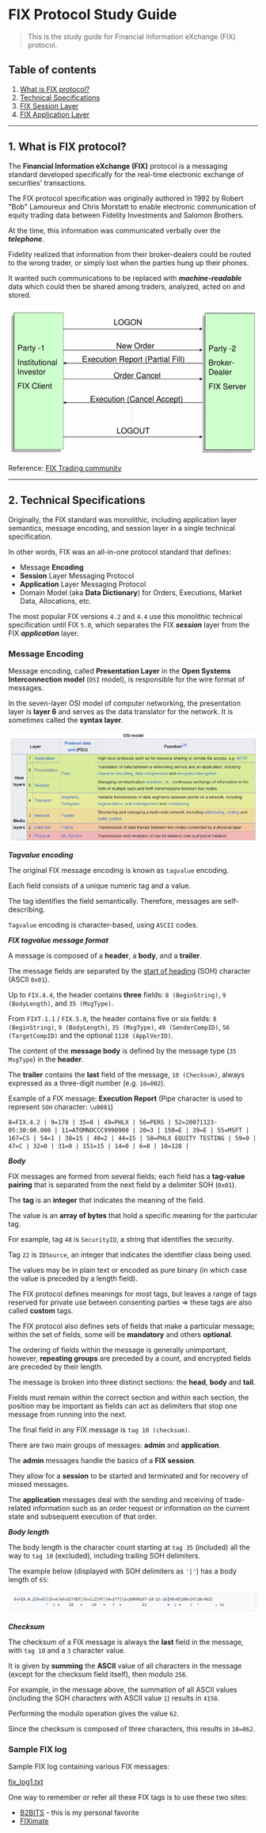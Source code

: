# FIX Protocol Study Guide

> This is the study guide for Financial Information eXchange (FIX) protocol.

## Table of contents

1. [What is FIX protocol?]()
2. [Technical Specifications]()
3. [FIX Session Layer]()
4. [FIX Application Layer]()

---

## 1. What is FIX protocol?

The **Financial Information eXchange (FIX)** protocol is a messaging standard developed specifically for the real-time
electronic exchange of securities' transactions.

The FIX protocol specification was originally authored in 1992 by Robert "Bob" Lamoureux and Chris Morstatt to enable
electronic communication of equity trading data between Fidelity Investments and Salomon Brothers.

At the time, this information was communicated verbally over the **_telephone_**.

Fidelity realized that information from their broker-dealers could be routed to the wrong trader, or simply lost when
the parties hung up their phones.

It wanted such communications to be replaced with **_machine-readable_** data which could then be shared among traders,
analyzed, acted on and stored.

![FIXSampleFlow](FIXSampleFlow.PNG)

Reference: [FIX Trading community](https://www.fixtrading.org/)

---

## 2. Technical Specifications

Originally, the FIX standard was monolithic, including application layer semantics, message encoding, and session layer
in a single technical specification.

In other words, FIX was an all-in-one protocol standard that defines:

- Message **Encoding**
- **Session** Layer Messaging Protocol
- **Application** Layer Messaging Protocol
- Domain Model (aka **Data Dictionary**) for Orders, Executions, Market Data, Allocations, etc.

The most popular FIX versions `4.2` and `4.4` use this monolithic technical specification until FIX `5.0`, which
separates the FIX **_session_** layer from the FIX **_application_** layer.

### Message Encoding

Message encoding, called **Presentation Layer** in the **Open Systems Interconnection model** (`OSI` model), is
responsible for the wire format of messages.

In the seven-layer OSI model of computer networking, the presentation layer is **layer 6** and serves as the data
translator for the network. It is sometimes called the **syntax layer**.

![OSI_model](OSI_model.PNG)

**_Tagvalue encoding_**

The original FIX message encoding is known as `tagvalue` encoding.

Each field consists of a unique numeric tag and a value.

The tag identifies the field semantically. Therefore, messages are self-describing.

`Tagvalue` encoding is character-based, using `ASCII` codes.

**_FIX tagvalue message format_**

A message is composed of a **header**, a **body**, and a **trailer**.

The message fields are separated by the [start of heading](https://en.wikipedia.org/wiki/C0_and_C1_control_codes#SOH)
(SOH) character (ASCII `0x01`).

Up to `FIX.4.4`, the header contains **three** fields: `8 (BeginString)`, `9 (BodyLength)`, and `35 (MsgType)`.

From `FIXT.1.1` / `FIX.5.0`, the header contains five or six fields: `8 (BeginString)`, `9 (BodyLength)`,
`35 (MsgType)`, `49 (SenderCompID)`, `56 (TargetCompID)` and the optional `1128 (ApplVerID)`.

The content of the **message body** is defined by the message type (`35 MsgType`) in the **header**.

The **trailer** contains the **last** field of the message, `10 (Checksum)`, always expressed as a three-digit number
(e.g. `10=002`).

Example of a FIX message: **Execution Report** (Pipe character is used to represent `SOH` character: `\u0001`)

```
8=FIX.4.2 | 9=178 | 35=8 | 49=PHLX | 56=PERS | 52=20071123-05:30:00.000 | 11=ATOMNOCCC9990900 | 20=3 | 150=E | 39=E | 55=MSFT | 167=CS | 54=1 | 38=15 | 40=2 | 44=15 | 58=PHLX EQUITY TESTING | 59=0 | 47=C | 32=0 | 31=0 | 151=15 | 14=0 | 6=0 | 10=128 | 
```

**_Body_**

FIX messages are formed from several fields; each field has a **tag-value pairing** that is separated from the next
field by a delimiter SOH (`0x01`).

The **tag** is an **integer** that indicates the meaning of the field.

The value is an **array of bytes** that hold a specific meaning for the particular tag.

For example, tag `48` is `SecurityID`, a string that identifies the security.

Tag `22` is `IDSource`, an integer that indicates the identifier class being used.

The values may be in plain text or encoded as pure binary (in which case the value is preceded by a length field).

The FIX protocol defines meanings for most tags, but leaves a range of tags reserved for private use between consenting
parties => these tags are also called **custom** tags.

The FIX protocol also defines sets of fields that make a particular message; within the set of fields, some will be
**mandatory** and others **optional**.

The ordering of fields within the message is generally unimportant, however, **repeating groups** are preceded by a
count, and encrypted fields are preceded by their length.

The message is broken into three distinct sections: the **head**, **body** and **tail**.

Fields must remain within the correct section and within each section, the position may be important as fields can act
as delimiters that stop one message from running into the next.

The final field in any FIX message is `tag 10 (checksum)`.

There are two main groups of messages: **admin** and **application**.

The **admin** messages handle the basics of a **FIX session**.

They allow for a **session** to be started and terminated and for recovery of missed messages.

The **application** messages deal with the sending and receiving of trade-related information such as an order request
or information on the current state and subsequent execution of that order.

**_Body length_**

The body length is the character count starting at `tag 35` (included) all the way to `tag 10` (excluded), including
trailing SOH delimiters.

The example below (displayed with SOH delimiters as `'|'`) has a body length of `65`:

![FIXBodyLength](FIXBodyLength.PNG)

**_Checksum_**

The checksum of a FIX message is always the **last** field in the message, with `tag 10` and a `3` character value.

It is given by **summing** the **ASCII** value of all characters in the message (except for the checksum field itself),
then modulo `256`.

For example, in the message above, the summation of all ASCII values (including the SOH characters with ASCII value `1`)
results in `4158`.

Performing the modulo operation gives the value `62`.

Since the checksum is composed of three characters, this results in `10=062`.

### Sample FIX log

Sample FIX log containing various FIX messages:

[fix_log1.txt](https://github.com/backstreetbrogrammer/55_FIX_Protocol_Study_Guide/blob/main/fix_log1.txt)

One way to remember or refer all these FIX tags is to use these two sites:

- [B2BITS](https://btobits.com/fixopaedia/index.html) - this is my personal favorite
- [FIXimate](https://fiximate.fixtrading.org/)

